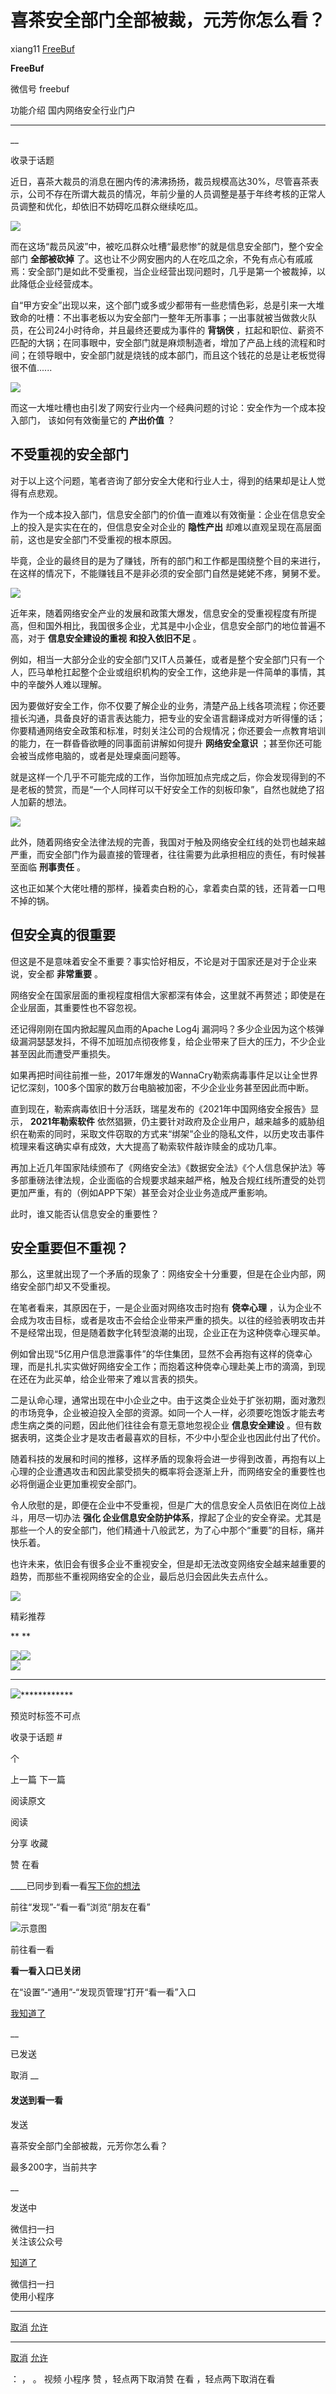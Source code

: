 #  喜茶安全部门全部被裁，元芳你怎么看？

xiang11  [ FreeBuf ](javascript:void\(0\);)

**FreeBuf** ![]()

微信号 freebuf

功能介绍 国内网络安全行业门户

____

__

收录于话题

近日，喜茶大裁员的消息在圈内传的沸沸扬扬，裁员规模高达30%，尽管喜茶表示，公司不存在所谓大裁员的情况，年前少量的人员调整是基于年终考核的正常人员调整和优化，却依旧不妨碍吃瓜群众继续吃瓜。

![](https://raw.githubusercontent.com/tuchuang9/tc1/refs/heads/main/public/20220217083455.png)

而在这场“裁员风波”中，被吃瓜群众吐槽“最悲惨”的就是信息安全部门，整个安全部门 **全部被砍掉**
了。这也让不少网安圈内的人在吃瓜之余，不免有点心有戚戚焉：安全部门是如此不受重视，当企业经营出现问题时，几乎是第一个被裁掉，以此降低企业经营成本。

自“甲方安全”出现以来，这个部门或多或少都带有一些悲情色彩，总是引来一大堆致命的吐槽：不出事老板以为安全部门一整年无所事事；一出事就被当做救火队员，在公司24小时待命，并且最终还要成为事件的
**背锅侠**
，扛起和职位、薪资不匹配的大锅；在同事眼中，安全部门就是麻烦制造者，增加了产品上线的流程和时间；在领导眼中，安全部门就是烧钱的成本部门，而且这个钱花的总是让老板觉得很不值......

![](https://raw.githubusercontent.com/tuchuang9/tc1/refs/heads/main/public/20220217083456.png)

而这一大堆吐槽也由引发了网安行业内一个经典问题的讨论：安全作为一个成本投入部门， 该如何有效衡量它的 **产出价值** ？

## 不受重视的安全部门

对于以上这个问题，笔者咨询了部分安全大佬和行业人士，得到的结果却是让人觉得有点悲观。

作为一个成本投入部门，信息安全部门的价值一直难以有效衡量：企业在信息安全上的投入是实实在在的，但信息安全对企业的 **隐性产出**
却难以直观呈现在高层面前，这也是安全部门不受重视的根本原因。

毕竟，企业的最终目的是为了赚钱，所有的部门和工作都是围绕整个目的来进行，在这样的情况下，不能赚钱且不是非必须的安全部门自然是姥姥不疼，舅舅不爱。

![](https://raw.githubusercontent.com/tuchuang9/tc1/refs/heads/main/public/20220217083457.png)

近年来，随着网络安全产业的发展和政策大爆发，信息安全的受重视程度有所提高，但和国外相比，我国很多企业，尤其是中小企业，信息安全部门的地位普遍不高，对于
**信息安全建设的重视** **和投入依旧不足** 。

例如，相当一大部分企业的安全部门又IT人员兼任，或者是整个安全部门只有一个人，匹马单枪扛起整个企业或组织机构的安全工作，这绝非是一件简单的事情，其中的辛酸外人难以理解。

因为要做好安全工作，你不仅要了解企业的业务，清楚产品上线各项流程；你还要擅长沟通，具备良好的语言表达能力，把专业的安全语言翻译成对方听得懂的话；你要精通网络安全政策和标准，时刻关注公司的合规情况；你还要会一点教育培训的能力，在一群昏昏欲睡的同事面前讲解如何提升
**网络安全意识** ；甚至你还可能会被当成修电脑的，或者是处理桌面问题等。

就是这样一个几乎不可能完成的工作，当你加班加点完成之后，你会发现得到的不是老板的赞赏，而是“一个人同样可以干好安全工作的刻板印象”，自然也就绝了招人加薪的想法。

![](https://raw.githubusercontent.com/tuchuang9/tc1/refs/heads/main/public/20220217083458.png)

此外，随着网络安全法律法规的完善，我国对于触及网络安全红线的处罚也越来越严重，而安全部门作为最直接的管理者，往往需要为此承担相应的责任，有时候甚至面临
**刑事责任** 。

这也正如某个大佬吐槽的那样，操着卖白粉的心，拿着卖白菜的钱，还背着一口甩不掉的锅。

## 但安全真的很重要

但这是不是意味着安全不重要？事实恰好相反，不论是对于国家还是对于企业来说，安全都 **非常重要** 。

网络安全在国家层面的重视程度相信大家都深有体会，这里就不再赘述；即使是在企业层面，其重要性也不容忽视。

还记得刚刚在国内掀起腥风血雨的Apache Log4j
漏洞吗？多少企业因为这个核弹级漏洞瑟瑟发抖，不得不加班加点彻夜修复，给企业带来了巨大的压力，不少企业甚至因此而遭受严重损失。

如果再把时间往前推一些，2017年爆发的WannaCry勒索病毒事件足以让全世界记忆深刻，100多个国家的数万台电脑被加密，不少企业业务甚至因此而中断。

直到现在，勒索病毒依旧十分活跃，瑞星发布的《2021年中国网络安全报告》显示， **2021年勒索软件**
依然猖獗，仍主要针对政府及企业用户，越来越多的威胁组织在勒索的同时，采取文件窃取的方式来“绑架”企业的隐私文件，以历史攻击事件梳理来看这确实卓有成效，大大提高了勒索软件敲诈赎金的成功几率。

再加上近几年国家陆续颁布了《网络安全法》《数据安全法》《个人信息保护法》等多部重磅法律法规，企业面临的合规要求越来越严格，触及合规红线所遭受的处罚更加严重，有的（例如APP下架）甚至会对企业业务造成严重影响。

此时，谁又能否认信息安全的重要性？

## 安全重要但不重视？

那么，这里就出现了一个矛盾的现象了：网络安全十分重要，但是在企业内部，网络安全部门却又不受重视。

在笔者看来，其原因在于，一是企业面对网络攻击时抱有 **侥幸心理**
，认为企业不会成为攻击目标，或者是攻击不会给企业带来严重的损失。以往的经验表明攻击并不是经常出现，但是随着数字化转型浪潮的出现，企业正在为这种侥幸心理买单。

例如曾出现“5亿用户信息泄露事件”的华住集团，显然不会再抱有这样的侥幸心理，而是扎扎实实做好网络安全工作；而抱着这种侥幸心理赴美上市的滴滴，到现在还在为此买单，给企业带来了难以言表的损失。

二是认命心理，通常出现在中小企业之中。由于这类企业处于扩张初期，面对激烈的市场竞争，企业被迫投入全部的资源。如同一个人一样，必须要吃饱饭才能去考虑生病之类的问题，因此他们往往会有意无意地忽视企业
**信息安全建设** 。但有数据表明，这类企业才是攻击者最喜欢的目标，不少中小型企业也因此付出了代价。

随着科技的发展和时间的推移，这样矛盾的现象将会进一步得到改善，再抱有以上心理的企业遭遇攻击和因此蒙受损失的概率将会逐渐上升，而网络安全的重要性也必将倒逼企业更加重视安全部门。

令人欣慰的是，即便在企业中不受重视，但是广大的信息安全人员依旧在岗位上战斗，用尽一切办法 **强化
企业信息安全防护体系**，撑起了企业的安全脊梁。尤其是那些一个人的安全部门，他们精通十八般武艺，为了心中那个“重要”的目标，痛并快乐着。

也许未来，依旧会有很多企业不重视安全，但是却无法改变网络安全越来越重要的趋势，而那些不重视网络安全的企业，最后总归会因此失去点什么。

![](https://raw.githubusercontent.com/tuchuang9/tc1/refs/heads/main/public/20220217083459.png)  
  

精彩推荐

  
  
  
  
  
 ** **![]()****  
  
[![](https://raw.githubusercontent.com/tuchuang9/tc1/refs/heads/main/public/20220217083500.png)](https://mp.weixin.qq.com/s?__biz=Mzg2MTAwNzg1Ng==&mid=2247487137&idx=1&sn=011de93260c18b09ddc4c104b5431ff1&scene=21#wechat_redirect)[![](https://raw.githubusercontent.com/tuchuang9/tc1/refs/heads/main/public/20220217083501.png)](https://mp.weixin.qq.com/s?__biz=Mzg2MTAwNzg1Ng==&mid=2247487120&idx=1&sn=89681cadfe8b37705c2a265a98a4ed4d&chksm=ce1cf40ff96b7d19e00ea0a6d5f7e81fb668794df223f8b3c1c579d26aa415901ab791bbea95&scene=21&token=2032382404&lang=zh_CN#wechat_redirect)  
[![](https://raw.githubusercontent.com/tuchuang9/tc1/refs/heads/main/public/20220217083502.png)](http://mp.weixin.qq.com/s?__biz=Mzg2MTAwNzg1Ng==&mid=2247487057&idx=1&sn=c4178002f2d4ee0eca1d30e9b755a7d0&chksm=ce1cf4cef96b7dd87ad5863e2441486713f3ef27905193c1062317b70ab6f931e5dfd6e4b8a6&scene=21#wechat_redirect)
** ** ** ** ** **
**![](https://raw.githubusercontent.com/tuchuang9/tc1/refs/heads/main/public/20220217083503.png)**************

预览时标签不可点

收录于话题 #

 个

上一篇 下一篇

阅读原文

阅读

分享 收藏

赞 在看

____已同步到看一看[写下你的想法](javascript:;)

前往“发现”-“看一看”浏览“朋友在看”

![示意图](//res.wx.qq.com/mmbizwap/zh_CN/htmledition/images/pic/appmsg/pic_like_comment55871f.png)

前往看一看

**看一看入口已关闭**

在“设置”-“通用”-“发现页管理”打开“看一看”入口

[我知道了](javascript:;)

__

已发送

取消 __

####  发送到看一看

发送

喜茶安全部门全部被裁，元芳你怎么看？

最多200字，当前共字

__

发送中

微信扫一扫  
关注该公众号

[知道了](javascript:;)

微信扫一扫  
使用小程序

****

[取消](javascript:void\(0\);) [允许](javascript:void\(0\);)

****

[取消](javascript:void\(0\);) [允许](javascript:void\(0\);)

： ， 。 视频 小程序 赞 ，轻点两下取消赞 在看 ，轻点两下取消在看

